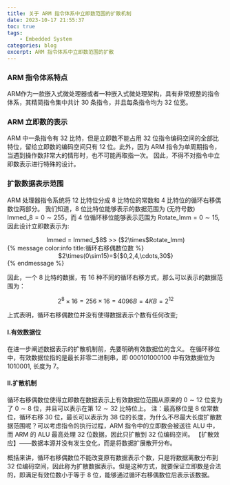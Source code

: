 ```yaml
---
title: 关于 ARM 指令体系中立即数范围的扩散机制 
date: 2023-10-17 21:55:37
toc: true
tags:
    - Embedded System
categories: blog
excerpt: ARM 指令体系中立即数范围的扩散
---
```

### ARM 指令体系特点

ARM作为一款嵌入式微处理器或者一种嵌入式微处理架构，具有非常规整的指令体系，其精简指令集中共计 $30$ 条指令，并且每条指令均为 $32$ 位宽。

### ARM 立即数的表示

ARM 中一条指令有 $32$ 比特，但是立即数不能占用 $32$ 位指令编码空间的全部比特位，留给立即数的编码空间只有 $12$ 位。此外，因为 ARM 指令为单周期指令，当遇到操作数非常大的情形时，也不可能再取指一次。
因此，不得不对指令中立即数表示进行特殊的设计。

### 扩散数据表示范围

ARM 处理器指令系统将 $12$ 比特位分成 $8$ 比特位的常数和 $4$ 比特位的循环右移偶数位两部分。
我们知道，$8$ 位比特位能够表示的数据范围为 (无符号数) Immed_$8=0\sim255$，而 $4$ 位循环移位能够表示范围为 Rotate_Imm$=0\sim15$, 因此设计立即数表示为:

<center> Immed = Immed_$8$ >> ($2\times$Rotate_Imm)</center>
{% message color:info title:循环右移偶数位数 %}
<center>$2\times(0\sim15)=${$0,2,4,\cdots,30$}</center>
{% endmessage %}

因此，一个 $8$ 比特的数据，有 $16$ 种不同的循环右移方式，那么可以表示的数据范围为：

$$
2^8\times16=256\times16=4096B=4KB=2^{12}
$$

上式表明，循环右移偶数位并没有使得数据表示个数有任何改变;

#### I.有效数据位

在进一步阐述数据表示的扩散机制前，先要明确有效数据位的含义。
在循环移位中，有效数据位指的是最长非零二进制串，即 $000101000100$ 中有效数据位为 $1010001$, 长度为 $7$。

#### II.扩散机制

循环右移偶数位使得立即数在数据表示上有效数据位范围从原来的 $0\sim12$ 位变为了 $0\sim8$ 位，并且可以表示在第 $12\sim32$ 比特位上。
注：最高移位是 $8$ 位常数位，循环右移 $30$ 位，最长可以表示为 $38$ 位的长度，为什么不尽最大长度扩散数据范围呢？可以考虑指令的执行过程，ARM 指令中的立即数会被送往 ALU 中，而 ARM 的 ALU 最高处理 $32$ 位数据，因此只扩散到 $32$ 位编码空间。
【扩散效应】——数据本源并没有发生变化，而是将数据扩展散开分布。

概括来讲，循环右移偶数位不能改变原有数据表示个数，只是将数据离散分布到 $32$ 位编码空间，因此称为扩散数据表示。但是这种方式，就要保证立即数是合法的，即满足有效位数小于等于 $8$ 位，能够通过循环右移偶数位后表示该数据。
